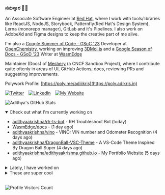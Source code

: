### ನಮಸ್ಕಾರ 🙏🏼
  
An Associate Software Engineer at [Red Hat](https://www.redhat.com), where I work with tools/libraries like ReactJS, NodeJS, Storybook, Patternfly(Red Hat's Design System), Lerna (monorepo manager), GitLab and it's Pipelines. I also work on AdobeXd and Figma designs to keep the creative part of me alive.

I'm also a [Google Summer of Code - GSoC '23](https://summerofcode.withgoogle.com/) Developer at [OpenChemistry](https://openchemistry.org), working on improving [3DMol.js](https://github.com/3dmol/3Dmol.js) and a [Google Season of Docs - GSoD '23](https://developers.google.com/season-of-docs) Writer at [WasmEdge](https://github.com/WasmEdge)

Maintainer (Docs) of [Meshery](https://github.com/meshery) (a CNCF Sandbox Project), where I contribute quite oftenly in areas of UI, GitHub Actions, docs, reviewing PRs and suggesting improvements.

Polywork Profile: [https://poly.me/adiiikris](https://poly.adikris.in)

[![Twitter](https://img.shields.io/badge/-@adii_kris-%231DA1F2?style=for-the-badge&logo=twitter&logoColor=ffffff)](https:/twitter.adikris.in) &ensp;
[![LinkedIn](https://img.shields.io/badge/-Adithya%20Krishna-%230A67C3?style=for-the-badge&logo=linkedin&logoColor=ffffff)](https://linkedin.adikris.in/) &ensp;
[![My Website](https://img.shields.io/badge/-My%20Website-%230A67C3?style=for-the-badge)](https://adikris.in/)



![Adithya's GitHub Stats](https://github-readme-stats.vercel.app/api?username=adithyaakrishna&show_icons=true&hide_border=true&title_color=fff&icon_color=79ff97&text_color=9f9f9f&bg_color=151515)


<details open="true">
  <summary>Check out what I'm currently working on</summary>
  
  - [adithyaakrishna/rh-ts-bot](https://github.com/adithyaakrishna/rh-ts-bot) - RH Troubleshoot Bot (today)
  - [WasmEdge/docs](https://github.com/WasmEdge/docs) -  (1 day ago)
  - [adithyaakrishna/vino](https://github.com/adithyaakrishna/vino) - VINO: VIN number and Odometer Recognition (4 days ago)
  - [adithyaakrishna/DragonBall-VSC-Theme](https://github.com/adithyaakrishna/DragonBall-VSC-Theme) - A VS-Code Theme Inspired By Dragon Ball Super (4 days ago)
  - [adithyaakrishna/adithyaakrishna.github.io](https://github.com/adithyaakrishna/adithyaakrishna.github.io) - My Portfolio Website (5 days ago)
</details>

<details>
  <summary>Lately, I have worked on</summary>
  
  - [[Feat] - Added Sitemap](https://github.com/WasmEdge/www/pull/24) on [WasmEdge/www](https://github.com/WasmEdge/www) (6 days ago)
  - [[Feat] - Add Sitemap Feature for the Docs](https://github.com/WasmEdge/docs/pull/170) on [WasmEdge/docs](https://github.com/WasmEdge/docs) (6 days ago)
  - [[Feat] - Updated Types - v2](https://github.com/3dmol/3Dmol.js/pull/720) on [3dmol/3Dmol.js](https://github.com/3dmol/3Dmol.js) (1 week ago)
  - [feat: added custom `not-found` or 404 pages](https://github.com/documenso/documenso/pull/343) on [documenso/documenso](https://github.com/documenso/documenso) (1 week ago)
  - [[Feat] - Added More Types for Parsers and WebGL and GL Files](https://github.com/3dmol/3Dmol.js/pull/719) on [3dmol/3Dmol.js](https://github.com/3dmol/3Dmol.js) (1 week ago)
</details>

<details>
  <summary>These are super cool</summary>
  
  - [adriancooney/console.image](https://github.com/adriancooney/console.image) - The one thing Chrome Dev Tools didn&#39;t need. (1 day ago)
  - [drogonframework/drogon](https://github.com/drogonframework/drogon) - Drogon: A C&#43;&#43;14/17/20 based HTTP web application framework running on Linux/macOS/Unix/Windows (1 day ago)
  - [TechEmpower/FrameworkBenchmarks](https://github.com/TechEmpower/FrameworkBenchmarks) - Source for the TechEmpower Framework Benchmarks project (1 day ago)
  - [airbnb/ts-migrate](https://github.com/airbnb/ts-migrate) - A tool to help migrate JavaScript code quickly and conveniently to TypeScript (2 days ago)
  - [Query-Fuse/query-fuse](https://github.com/Query-Fuse/query-fuse) - Query Fuse is a lightweight and opinionated GraphQL proxy. Easily create and customize GraphQL APIs with this powerful, ready-to-use solution. (2 days ago)
</details>

<br> 

![Profile Visitors Count](https://profile-counter.glitch.me/adithyaakrishna/count.svg)
